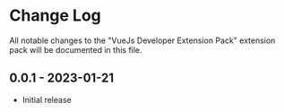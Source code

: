 # Change Log

All notable changes to the "VueJs Developer Extension Pack" extension pack will be documented in this file.

## 0.0.1 - 2023-01-21

- Initial release
